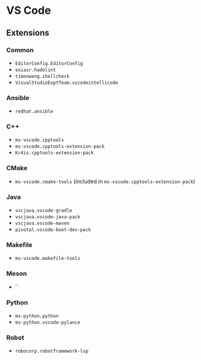 # VS Code

## Extensions

### Common

- `EditorConfig.EditorConfig`
- `exiasr.hadolint`
- `timonwong.shellcheck`
- `VisualStudioExptTeam.vscodeintellicode`

### Ansible

- `redhat.ansible`

### C++

- `ms-vscode.cpptools`
- `ms-vscode.cpptools-extension-pack`
- `Kr4is.cpptools-extension-pack`

### CMake

- `ms-vscode.cmake-tools` (included in `ms-vscode.cpptools-extension-pack`)

### Java

- `vscjava.vscode-gradle`
- `vscjava.vscode-java-pack`
- `vscjava.vscode-maven`
- `pivotal.vscode-boot-dev-pack`

### Makefile

- `ms-vscode.makefile-tools`

### Meson

- ``

### Python

- `ms-python.python`
- `ms-python.vscode-pylance`

### Robot

- `robocorp.robotframework-lsp`
